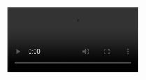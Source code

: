 <video controls>
  <source src="https://media.w3.org/2010/05/sintel/trailer_hd.mp4" type="video/mp4">
</video>